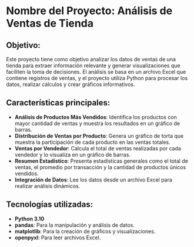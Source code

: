 # Nombre del Proyecto: Análisis de Ventas de Tienda

## Objetivo:
Este proyecto tiene como objetivo analizar los datos de ventas de una tienda para extraer información relevante y generar visualizaciones que faciliten la toma de decisiones. El análisis se basa en un archivo Excel que contiene registros de ventas, y el proyecto utiliza Python para procesar los datos, realizar cálculos y crear gráficos informativos.

## Características principales:
- **Análisis de Productos Más Vendidos**: Identifica los productos con mayor cantidad de ventas y muestra los resultados en un gráfico de barras.
- **Distribución de Ventas por Producto**: Genera un gráfico de torta que muestra la participación de cada producto en las ventas totales.
- **Ventas por Vendedor**: Calcula el total de ventas realizadas por cada vendedor y lo visualiza en un gráfico de barras.
- **Resumen Estadístico**: Presenta estadísticas generales como el total de ventas, el promedio por transacción y la cantidad de productos únicos vendidos.
- **Integración de Datos**: Lee los datos desde un archivo Excel para realizar análisis dinámicos.

## Tecnologías utilizadas:
- **Python 3.10**
- **pandas**: Para la manipulación y análisis de datos.
- **matplotlib**: Para la creación de gráficos y visualizaciones.
- **openpyxl**: Para leer archivos Excel.
